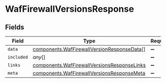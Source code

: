 # WafFirewallVersionsResponse


## Fields

| Field                                                                                                  | Type                                                                                                   | Required                                                                                               | Description                                                                                            |
| ------------------------------------------------------------------------------------------------------ | ------------------------------------------------------------------------------------------------------ | ------------------------------------------------------------------------------------------------------ | ------------------------------------------------------------------------------------------------------ |
| `data`                                                                                                 | [components.WafFirewallVersionResponseData](../../models/shared/waffirewallversionresponsedata.md)[]   | :heavy_minus_sign:                                                                                     | N/A                                                                                                    |
| `included`                                                                                             | *any*[]                                                                                                | :heavy_minus_sign:                                                                                     | N/A                                                                                                    |
| `links`                                                                                                | [components.WafFirewallVersionsResponseLinks](../../models/shared/waffirewallversionsresponselinks.md) | :heavy_minus_sign:                                                                                     | N/A                                                                                                    |
| `meta`                                                                                                 | [components.WafFirewallVersionsResponseMeta](../../models/shared/waffirewallversionsresponsemeta.md)   | :heavy_minus_sign:                                                                                     | N/A                                                                                                    |